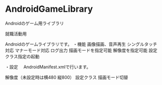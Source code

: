 AndroidGameLibrary
==================

Androidのゲーム用ライブラリ

就職活動用

Androidのゲームライブラリです。
・機能
  画像描画、音声再生
  シングルタッチ対応
  マナーモード対応
  ログ出力
  描画モードを指定可能
  解像度を指定可能
  設定クラス指定の起動

・設定
　AndroidManifest.xmlで行います。

  解像度（未設定時は横480 縦800）
  設定クラス
  描画モード切替
